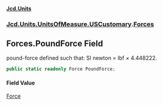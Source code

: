 #### [Jcd.Units](index.md 'index')
### [Jcd.Units.UnitsOfMeasure.USCustomary](Jcd.Units.UnitsOfMeasure.USCustomary.md 'Jcd.Units.UnitsOfMeasure.USCustomary').[Forces](Forces.md 'Jcd.Units.UnitsOfMeasure.USCustomary.Forces')

## Forces.PoundForce Field

pound-force defined such that: SI newton = lbf × 4.448222.

```csharp
public static readonly Force PoundForce;
```

#### Field Value
[Force](Force.md 'Jcd.Units.UnitTypes.Force')